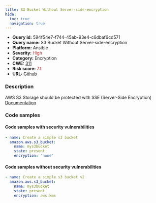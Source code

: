 ```yaml
---
title: S3 Bucket Without Server-side-encryption
hide:
  toc: true
  navigation: true
---
```


<style>
  .highlight .hll {
    background-color: #ff171742;
  }
  .md-content {
    max-width: 1100px;
    margin: 0 auto;
  }
</style>

-   **Query id:** 594f54e7-f744-45ab-93e4-c6dbaf6cd571
-   **Query name:** S3 Bucket Without Server-side-encryption
-   **Platform:** Ansible
-   **Severity:** <span style="color:#bb2124">High</span>
-   **Category:** Encryption
-   **CWE:** <a href="https://cwe.mitre.org/data/definitions/311.html" onclick="newWindowOpenerSafe(event, 'https://cwe.mitre.org/data/definitions/311.html')">311</a>
-   **Risk score:** <span style="color:#bb2124">7.1</span>
-   **URL:** [Github](https://github.com/Checkmarx/kics/tree/master/assets/queries/ansible/aws/s3_bucket_without_server-side_encryption)

### Description
AWS S3 Storage should be protected with SSE (Server-Side Encryption)<br>
[Documentation](https://docs.ansible.com/ansible/latest/collections/amazon/aws/s3_bucket_module.html)

### Code samples
#### Code samples with security vulnerabilities
```yaml title="Positive test num. 1 - yaml file" hl_lines="5"
- name: Create a simple s3 bucket
  amazon.aws.s3_bucket:
    name: mys3bucket
    state: present
    encryption: "none"

```


#### Code samples without security vulnerabilities
```yaml title="Negative test num. 1 - yaml file"
- name: Create a simple s3 bucket v2
  amazon.aws.s3_bucket:
    name: mys3bucket
    state: present
    encryption: aws:kms

```

